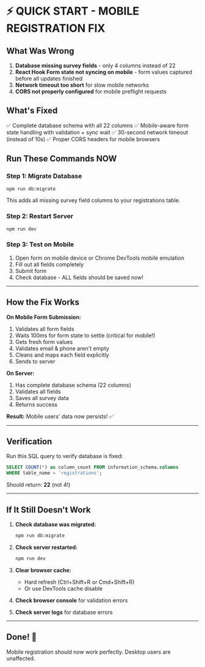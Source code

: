 # ⚡ QUICK START - MOBILE REGISTRATION FIX

## What Was Wrong
1. **Database missing survey fields** - only 4 columns instead of 22
2. **React Hook Form state not syncing on mobile** - form values captured before all updates finished
3. **Network timeout too short** for slow mobile networks
4. **CORS not properly configured** for mobile preflight requests

## What's Fixed
✅ Complete database schema with all 22 columns
✅ Mobile-aware form state handling with validation + sync wait
✅ 30-second network timeout (instead of 10s)
✅ Proper CORS headers for mobile browsers

## Run These Commands NOW

### Step 1: Migrate Database
```bash
npm run db:migrate
```
This adds all missing survey field columns to your registrations table.

### Step 2: Restart Server
```bash
npm run dev
```

### Step 3: Test on Mobile
1. Open form on mobile device or Chrome DevTools mobile emulation
2. Fill out all fields completely
3. Submit form
4. Check database - ALL fields should be saved now!

---

## How the Fix Works

**On Mobile Form Submission:**
1. Validates all form fields
2. Waits 100ms for form state to settle (critical for mobile!)
3. Gets fresh form values
4. Validates email & phone aren't empty
5. Cleans and maps each field explicitly
6. Sends to server

**On Server:**
1. Has complete database schema (22 columns)
2. Validates all fields
3. Saves all survey data
4. Returns success

**Result:** Mobile users' data now persists! ✅

---

## Verification

Run this SQL query to verify database is fixed:
```sql
SELECT COUNT(*) as column_count FROM information_schema.columns 
WHERE table_name = 'registrations';
```
Should return: **22** (not 4!)

---

## If It Still Doesn't Work

1. **Check database was migrated:**
   ```bash
   npm run db:migrate
   ```

2. **Check server restarted:**
   ```bash
   npm run dev
   ```

3. **Clear browser cache:**
   - Hard refresh (Ctrl+Shift+R or Cmd+Shift+R)
   - Or use DevTools cache disable

4. **Check browser console** for validation errors

5. **Check server logs** for database errors

---

## Done! 🎉
Mobile registration should now work perfectly. Desktop users are unaffected.
